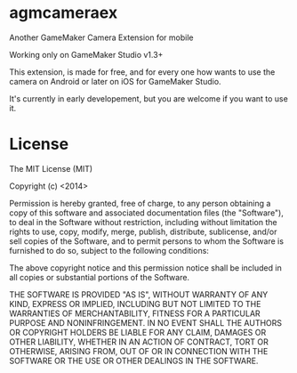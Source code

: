 agmcameraex
===========

Another GameMaker Camera Extension for mobile

Working only on GameMaker Studio v1.3+

This extension, is made for free, and for every one how wants to use the camera on Android or later on iOS for GameMaker Studio.

It's currently in early developement, but you are welcome if you want to use it.


License
===========
The MIT License (MIT)

Copyright (c) <2014> <copyright Cedric Creusot>

Permission is hereby granted, free of charge, to any person obtaining a copy
of this software and associated documentation files (the "Software"), to deal
in the Software without restriction, including without limitation the rights
to use, copy, modify, merge, publish, distribute, sublicense, and/or sell
copies of the Software, and to permit persons to whom the Software is
furnished to do so, subject to the following conditions:

The above copyright notice and this permission notice shall be included in
all copies or substantial portions of the Software.

THE SOFTWARE IS PROVIDED "AS IS", WITHOUT WARRANTY OF ANY KIND, EXPRESS OR
IMPLIED, INCLUDING BUT NOT LIMITED TO THE WARRANTIES OF MERCHANTABILITY,
FITNESS FOR A PARTICULAR PURPOSE AND NONINFRINGEMENT. IN NO EVENT SHALL THE
AUTHORS OR COPYRIGHT HOLDERS BE LIABLE FOR ANY CLAIM, DAMAGES OR OTHER
LIABILITY, WHETHER IN AN ACTION OF CONTRACT, TORT OR OTHERWISE, ARISING FROM,
OUT OF OR IN CONNECTION WITH THE SOFTWARE OR THE USE OR OTHER DEALINGS IN
THE SOFTWARE.
